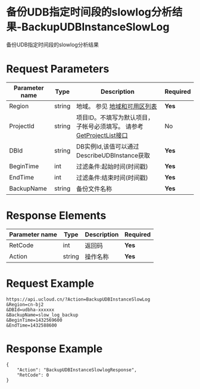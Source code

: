 # 备份UDB指定时间段的slowlog分析结果-BackupUDBInstanceSlowLog

备份UDB指定时间段的slowlog分析结果

# Request Parameters
|Parameter name|Type|Description|Required|
|---|---|---|---|
|Region|string|地域。 参见 [地域和可用区列表](../summary/regionlist.html)|**Yes**|
|ProjectId|string|项目ID。不填写为默认项目，子帐号必须填写。 请参考[GetProjectList接口](../summary/get_project_list.html)|No|
|DBId|string|DB实例Id,该值可以通过DescribeUDBInstance获取|**Yes**|
|BeginTime|int|过滤条件:起始时间(时间戳)|**Yes**|
|EndTime|int|过滤条件:结束时间(时间戳)|**Yes**|
|BackupName|string|备份文件名称|**Yes**|

# Response Elements
|Parameter name|Type|Description|Required|
|---|---|---|---|
|RetCode|int|返回码|**Yes**|
|Action|string|操作名称|**Yes**|

# Request Example
```
https://api.ucloud.cn/?Action=BackupUDBInstanceSlowLog
&Region=cn-bj2
&DBId=udbha-xxxxxx
&BackupName=slow_log_backup
&BeginTime=1432569600
&EndTime=1432588600
```

# Response Example
```
{
    "Action": "BackupUDBInstanceSlowlogResponse", 
    "RetCode": 0
}
```

